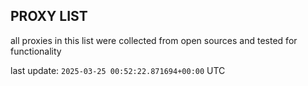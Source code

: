 ## PROXY LIST

all proxies in this list were collected from open sources and tested for functionality

last update: `2025-03-25 00:52:22.871694+00:00` UTC